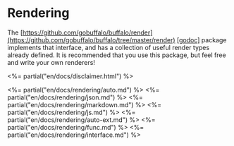 # Rendering


The [https://github.com/gobuffalo/buffalo/render](https://github.com/gobuffalo/buffalo/tree/master/render) [[godoc]](https://godoc.org/github.com/gobuffalo/buffalo/render) package implements that interface, and has a collection of useful render types already defined. It is recommended that you use this package, but feel free and write your own renderers!

<%= partial("en/docs/disclaimer.html") %>

<%= partial("en/docs/rendering/auto.md") %>
<%= partial("en/docs/rendering/json.md") %>
<%= partial("en/docs/rendering/markdown.md") %>
<%= partial("en/docs/rendering/js.md") %>
<%= partial("en/docs/rendering/auto-ext.md") %>
<%= partial("en/docs/rendering/func.md") %>
<%= partial("en/docs/rendering/interface.md") %>
